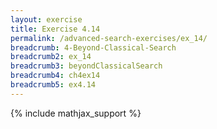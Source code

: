 ```yaml
---
layout: exercise
title: Exercise 4.14
permalink: /advanced-search-exercises/ex_14/
breadcrumb: 4-Beyond-Classical-Search
breadcrumb2: ex_14
breadcrumb3: beyondClassicalSearch
breadcrumb4: ch4ex14
breadcrumb5: ex4.14
---
```


{% include mathjax_support %}


